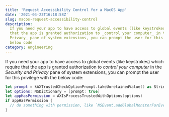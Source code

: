 ```yaml
---
title: 'Request Accessibility Control for a MacOS App'
date: '2021-04-23T16:18:58Z'
slug: macos-request-accessibility-control
description:
  If you need your app to have access to global events (like keystrokes) which require
  that the app is granted authorization to _control your computer_ in the _Security and
  Privacy_ pane of system extensions, you can prompt the user for this privilege with the
  below code
category: engineering
---
```


If you need your app to have access to global events (like keystrokes) which require that
the app is granted authorization to _control your computer_ in the _Security and Privacy_
pane of system extensions, you can prompt the user for this privilege with the below code:

```swift
let prompt = kAXTrustedCheckOptionPrompt.takeUnretainedValue() as String
let options: NSDictionary = [prompt: true]
let appHasPermission = AXIsProcessTrustedWithOptions(options)
if appHasPermission {
  // do something with permission, like `NSEvent.addGlobalMonitorForEvents()`
}
```
